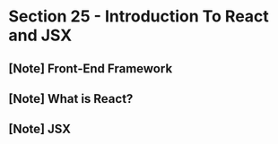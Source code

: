 # Section 25 - Introduction To React and JSX

## [Note] Front-End Framework

## [Note] What is React?

## [Note] JSX